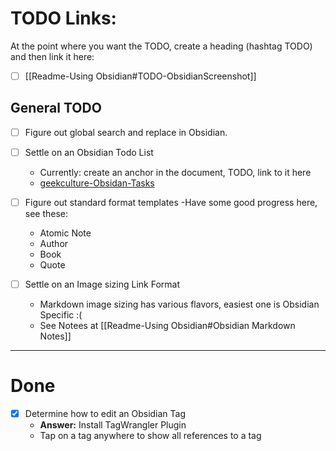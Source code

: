 
# TODO Links: 
At the point where you want the TODO, create a heading (hashtag TODO) and then link it here: 

* [ ] [[Readme-Using Obsidian#TODO-ObsidianScreenshot]] 


## General TODO

* [ ] Figure out global search and replace in Obsidian.

- [ ] Settle on an Obsidian Todo List
	-  Currently: create an anchor in the document, TODO, link to it here 
	*  [geekculture-Obsidan-Tasks](https://medium.com/geekculture/how-i-track-my-tasks-in-obsidian-47fd7ad80364)

- [ ] Figure out standard format templates
	-Have some good progress here, see these: 
	- Atomic Note 
	- Author 
	- Book
	- Quote 


- [ ] Settle on an Image sizing Link Format
	- Markdown image sizing has various flavors, easiest one is Obsidian Specific :(
	- See Notees at [[Readme-Using Obsidian#Obsidian Markdown Notes]]

----
# Done
- [x] Determine how to edit an Obsidian Tag
	* **Answer:** Install TagWrangler Plugin
	* Tap on a tag anywhere to show all references to a tag
	
